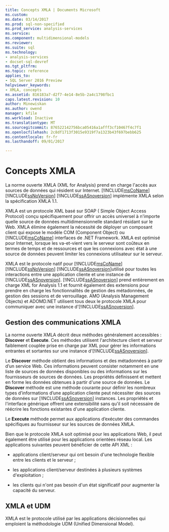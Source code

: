 ```yaml
---
title: Concepts XMLA | Documents Microsoft
ms.custom: 
ms.date: 03/14/2017
ms.prod: sql-non-specified
ms.prod_service: analysis-services
ms.service: 
ms.component: multidimensional-models
ms.reviewer: 
ms.suite: sql
ms.technology:
- analysis-services
- docset-sql-devref
ms.tgt_pltfrm: 
ms.topic: reference
applies_to:
- SQL Server 2016 Preview
helpviewer_keywords:
- XMLA, concepts
ms.assetid: 816183a7-d2f7-4e14-8e5b-2a4c1798fbc1
caps.latest.revision: 10
author: Minewiskan
ms.author: owend
manager: kfile
ms.workload: Inactive
ms.translationtype: MT
ms.sourcegitcommit: 876522142756bca05416a1afff3cf10467f4c7f1
ms.openlocfilehash: 2c8df1713f3015e9319f7a1323b43f697bebb625
ms.contentlocale: fr-fr
ms.lasthandoff: 09/01/2017

---
```

# <a name="xmla-concepts"></a>Concepts XMLA
  La norme ouverte XMLA (XML for Analysis) prend en charge l'accès aux sources de données qui résident sur Internet. [!INCLUDE[msCoName](../../../includes/msconame-md.md)][!INCLUDE[ssNoVersion](../../../includes/ssnoversion-md.md)] [!INCLUDE[ssASnoversion](../../../includes/ssasnoversion-md.md)] implémente XMLA selon la spécification XMLA 1.1.  
  
 XMLA est un protocole XML basé sur SOAP ( Simple Object Access Protocol) conçu spécifiquement pour offrir un accès universel à n'importe quelle source de données multidimensionnelle standard résidant sur le Web. XMLA élimine également la nécessité de déployer un composant client qui expose le modèle COM (Component Object) ou [!INCLUDE[msCoName](../../../includes/msconame-md.md)] interfaces de .NET Framework. XMLA est optimisé pour Internet, lorsque les va-et-vient vers le serveur sont coûteux en termes de temps et de ressources et que les connexions avec état à une source de données peuvent limiter les connexions utilisateur sur le serveur.  
  
 XMLA est le protocole natif pour [!INCLUDE[msCoName](../../../includes/msconame-md.md)] [!INCLUDE[ssNoVersion](../../../includes/ssnoversion-md.md)] [!INCLUDE[ssASnoversion](../../../includes/ssasnoversion-md.md)]utilisé pour toutes les interactions entre une application cliente et une instance de [!INCLUDE[ssASnoversion](../../../includes/ssasnoversion-md.md)]. [!INCLUDE[ssASnoversion](../../../includes/ssasnoversion-md.md)] prend entièrement en charge XML for Analysis 1.1 et fournit également des extensions pour prendre en charge les fonctionnalités de gestion des métadonnées, de gestion des sessions et de verrouillage. AMO (Analysis Management Objects) et ADOMD.NET utilisent tous deux le protocole XMLA pour communiquer avec une instance d'[!INCLUDE[ssASnoversion](../../../includes/ssasnoversion-md.md)].  
  
## <a name="handling-xmla-communications"></a>Gestion des communications XMLA  
 La norme ouverte XMLA décrit deux méthodes généralement accessibles : **Discover** et **Execute**. Ces méthodes utilisent l'architecture client et serveur faiblement couplée prise en charge par XML pour gérer les informations entrantes et sortantes sur une instance d'[!INCLUDE[ssASnoversion](../../../includes/ssasnoversion-md.md)].  
  
 Le **Discover** méthode obtient des informations et des métadonnées à partir d’un service Web. Ces informations peuvent consister notamment en une liste de sources de données disponibles ou des informations sur les fournisseurs de sources de données. Les propriétés définissent et mettent en forme les données obtenues à partir d'une source de données. Le **Discover** méthode est une méthode courante pour définir les nombreux types d’informations d’une application cliente peut nécessiter des sources de données sur [!INCLUDE[ssASnoversion](../../../includes/ssasnoversion-md.md)] instances. Les propriétés et l'interface générique offrent une extensibilité sans qu'il soit nécessaire de réécrire les fonctions existantes d'une application cliente.  
  
 Le **Execute** méthode permet aux applications d’exécuter des commandes spécifiques au fournisseur sur les sources de données XMLA.  
  
 Bien que le protocole XMLA soit optimisé pour les applications Web, il peut également être utilisé pour les applications orientées réseau local. Les applications suivantes peuvent bénéficier de cette API XML :  
  
-   applications client/serveur qui ont besoin d'une technologie flexible entre les clients et le serveur ;  
  
-   les applications client/serveur destinées à plusieurs systèmes d'exploitation ;  
  
-   les clients qui n'ont pas besoin d'un état significatif pour augmenter la capacité du serveur.  
  
## <a name="xmla-and-the-unified-dimensional-model"></a>XMLA et UDM  
 XMLA est le protocole utilisé par les applications décisionnelles qui emploient la méthodologie UDM (Unified Dimensional Model).  
  
  

